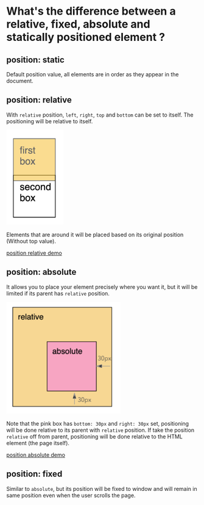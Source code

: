 # What's the difference between a relative, fixed, absolute and statically positioned element ?

## position: static
Default position value, all elements are in order as they appear in the document.

## position: relative
With `relative` position, `left`, `right`, `top` and `bottom` can be set to itself.
The positioning will be relative to itself.

<img src="../../assets/images/position-relative.png" alt="position relative" width="150" />

Elements that are around it will be placed based on its original position (Without top value).

[position relative demo](https://codepen.io/kmsheng/pen/EMdGzG)

## position: absolute
It allows you to place your element precisely where you want it, but it will be limited if its parent has `relative` position.

<img src="../../assets/images/position-absolute.png?v=1" alt="position absolute" width="300" />

Note that the pink box has `bottom: 30px` and `right: 30px` set, positioning will be done relative to its parent with `relative` position.
If take the position `relative` off from parent, positioning will be done relative to the HTML element (the page itself). 

[position absolute demo](https://codepen.io/kmsheng/pen/LagMMv)

## position: fixed
Similar to `absolute`, but its position will be fixed to window and will remain in same position even when the user scrolls the page.
